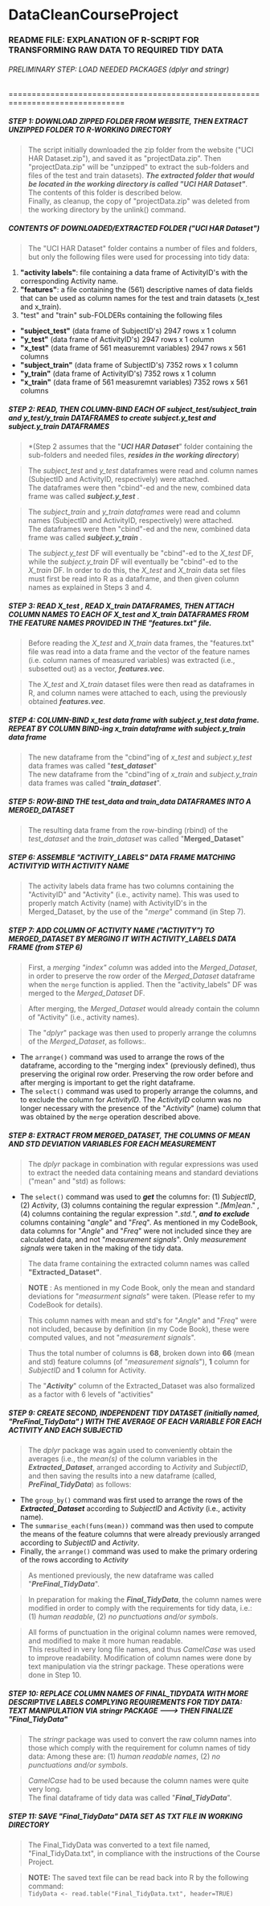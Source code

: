 DataCleanCourseProject
===========================
### **README FILE**: EXPLANATION OF R-SCRIPT FOR TRANSFORMING RAW DATA TO REQUIRED TIDY DATA

###### PRELIMINARY STEP: LOAD NEEDED PACKAGES (dplyr and stringr)

===============================================================================

##### STEP 1: DOWNLOAD ZIPPED FOLDER FROM WEBSITE, THEN EXTRACT UNZIPPED FOLDER TO R-WORKING DIRECTORY
>The script initially downloaded the zip folder from the website ("UCI HAR Dataset.zip"), and saved it as "projectData.zip".  Then "projectData.zip" will be "unzipped" to extract the sub-folders and files of the test and train datasets).  ***The extracted folder that would be located in the working directory is called "UCI HAR Dataset"***.  The contents of this folder is described below.  
Finally, as cleanup, the copy of "projectData.zip" was deleted from the working directory by the unlink() command.   
##### CONTENTS OF DOWNLOADED/EXTRACTED FOLDER ("UCI HAR Dataset")
>The "UCI HAR Dataset" folder contains a number of files and folders, but only the following files were used for processing into tidy data:  
1. **"activity labels"**: file containing a data frame of ActivityID's with the corresponding Activity name.  
2. **"features"**:  a file containing the (561) descriptive names of data fields that can be used as column names for the test and train datasets (x\_test and x\_train).  
3. "test" and "train" sub-FOLDERs containing the following files  
  * **"subject\_test"** 	(data frame of SubjectID's) 2947 rows x 1 column  
  * **"y\_test"**		(data frame of ActivityID's) 	2947 rows x 1 column  
  * **"x\_test"**		(data frame of 561 measuremnt variables) 2947 rows x 561 columns  
  * **"subject\_train"** 	(data frame of SubjectID's) 7352 rows x 1 column  
  * **"y\_train"**		(data frame of ActivityID's) 	7352 rows x 1 column  
  * **"x\_train"**		(data frame of 561 measuremnt variables) 	7352 rows x 561 columns  

##### STEP 2: READ, THEN COLUMN-BIND EACH OF subject\_test/subject\_train and y\_test/y\_train DATAFRAMES to create subject.y\_test and subject.y\_train DATAFRAMES
>*(Step 2 assumes that the "***UCI HAR Dataset***" folder containing the sub-folders and needed files, ***resides in the working directory***)

>The *subject\_test* and *y\_test*  dataframes were read and column names (SubjectID and ActivityID, respectively) were attached.  
The dataframes were then "cbind"-ed and the new, combined data frame was called ***subject.y\_test*** .  

>The *subject\_train* and *y\_train dataframes* were read and column names (SubjectID and ActivityID, respectively) were attached.   
The dataframes were then "cbind"-ed and the new, combined data frame was called ***subject.y_train*** .  

>The *subject.y\_test* DF will eventually be "cbind"-ed to the *X\_test* DF, while the *subject.y_train* DF will eventually be "cbind"-ed to the *X\_train* DF.  In order to do this, the *X\_test*  and  *X\_train* data set files must first be read into R as a dataframe, and then given column names as explained in Steps 3 and 4. 


##### STEP 3:  READ X\_test , READ X\_train DATAFRAMES, THEN ATTACH COLUMN NAMES TO EACH OF X\_test and X\_train DATAFRAMES FROM THE FEATURE NAMES PROVIDED IN THE "features.txt" file.  
>Before reading the *X\_test* and *X\_train* data frames, the "features.txt" file was read into a data frame and the vector of the feature names (i.e. column names of measured variables) was extracted (i.e., subsetted out) as a vector,  ***features.vec***.  

>The *X\_test* and *X\_train* dataset files  were then read as dataframes in R, and column names were attached to each, using the previously obtained ***features.vec***.  

##### STEP 4:  COLUMN-BIND x\_test data frame with subject.y\_test data frame.  REPEAT BY COLUMN BIND-ing x\_train dataframe with subject.y\_train data frame
>The new dataframe from the "cbind"ing of *x\_test* and *subject.y\_test* data frames was called "***test\_dataset***"  
The new dataframe from the "cbind"ing of *x\_train* and *subject.y\_train* data frames was called "***train_dataset***".  


##### STEP 5:  ROW-BIND THE test\_data and train\_data DATAFRAMES INTO A MERGED_DATASET
>The resulting data frame from the row-binding (rbind) of the *test\_dataset* and the *train\_dataset* was called "**Merged_Dataset**"

##### STEP 6:  ASSEMBLE "ACTIVITY_LABELS" DATA FRAME MATCHING ACTIVITYID WITH ACTIVITY NAME
>The activity labels data frame has two columns containing the "ActivityID" and "Activity" (i.e., activity name).
This was used to properly match Activity (name) with ActivityID's in the Merged_Dataset, by the use of the "*merge*" command (in Step 7).

##### STEP 7:  ADD COLUMN OF ACTIVITY NAME ("ACTIVITY") TO MERGED\_DATASET BY MERGING IT WITH ACTIVITY_LABELS DATA FRAME (from STEP 6)

>First, a *merging "index" column* was added into the *Merged\_Dataset*, in order to preserve the row order of the *Merged\_Dataset* dataframe when the `merge` function is  applied.  Then the "activity_labels" DF was merged to the *Merged\_Dataset* DF.  

>After merging, the *Merged\_Dataset* would already contain the column of "Activity" (i.e., activity names).   

>The "*dplyr*" package was then used to properly arrange the columns of the *Merged_Dataset*, as follows:.    
* The `arrange()` command was used to arrange the rows of the dataframe, according to the "merging index" (previously defined), thus preserving the original row order.  Preserving the row order before and after merging is important to get the right dataframe.    
* The `select()` command was used to properly arrange the columns, and to exclude the column for  *ActivityID*.  The *ActivityID* column was no longer necessary with the presence of the "*Activity*" (name) column that was obtained by the `merge` operation described above.

##### STEP 8:  EXTRACT FROM MERGED\_DATASET, THE COLUMNS OF MEAN AND STD DEVIATION VARIABLES FOR EACH MEASUREMENT 

>The *dplyr* package in combination with regular expressions was used to extract the needed data containing means and standard deviations ("mean" and "std) as follows:  
* The `select()` command was used to ***get*** the columns for: (1) *SubjectID*, (2) *Activity*, (3) columns containing the regular expression "*.[Mm]ean*." , (4) columns containing the regular expression "*.std.*", ***and to exclude*** columns containing "*angle*" and "*Freq*".  As mentioned in my CodeBook, data columns for "*Angle*" and "*Freq*" were not included since they are calculated data, and not "*measurement signals*".  Only *measurement signals* were taken in the making of the  tidy data.   

>The data frame containing the extracted column names was called **"Extracted\_Dataset"**.  


>**NOTE** :  As mentioned in my Code Book, only the mean and standard deviations for "*measurment signals*" were taken. (Please refer to my CodeBook for details).   

>This column names with mean and std's for "*Angle*" and "*Freq*" were not included, because by definition (in my Code Book), these were computed values, 
and not "*measurement signals*".  

>Thus the total number of columns is **68**, broken down into **66** (mean and std) feature columns (of "*measurement signals*"), **1** column for *SubjectID* and **1** column
for Activity.  


>The "***Activity***" column of the Extracted_Dataset was also formalized as a factor with 6 levels of "activities"


##### STEP 9:  CREATE SECOND, INDEPENDENT TIDY DATASET (initially named, "***PreFinal\_TidyData***" ) WITH THE AVERAGE OF EACH VARIABLE FOR EACH ACTIVITY AND EACH SUBJECTID
>The *dplyr* package was again used to conveniently obtain the averages (i.e., the *mean(s)* of the column variables in the ***Extracted\_Dataset***, arranged according to *Activity* and *SubjectID*, and then saving the results into a new dataframe (called, ***PreFinal\_TidyData***) as follows:   
*   The `group_by()` command was first used to arrange the rows of the ***Extracted\_Dataset*** according to *SubjectID* and *Activity* (i.e., activity name).  
* The `summarise_each(funs(mean))` command was then used to compute the means of the feature columns that were already previously arranged according to *SubjectID* and *Activity*.   
* Finally, the `arrange()` command was used to make the primary ordering of the rows according to *Activity*

>As mentioned previously, the new dataframe was called "***PreFinal_TidyData***".  

>In preparation for making the ***Final\_TidyData***, the column names were modified in order to comply with the requirements for tidy data, i.e.: (1) *human readable*, (2) *no punctuations and/or symbols*.   

>All forms of punctuation in the original column names were removed, and modified to make it more human readable.  
This resulted in very long file names, and thus *CamelCase* was used to improve readability.  Modification of column names were done by text manipulation via the stringr package.  These operations were done in Step 10.


##### STEP 10: REPLACE COLUMN NAMES OF FINAL_TIDYDATA WITH MORE DESCRIPTIVE LABELS COMPLYING REQUIREMENTS FOR TIDY DATA:  TEXT MANIPULATION VIA stringr PACKAGE ---> THEN FINALIZE "***Final\_TidyData***"

>The *stringr* package was used to convert the raw column names into those which comply with the requirement for column names of tidy data:
Among these are: (1) *human readable names*, (2) *no punctuations and/or symbols*.

>*CamelCase* had to be used because the column names were quite very long.   
The final dataframe of tidy data was called "***Final_TidyData***".  

##### STEP 11: SAVE "*Final_TidyData*" DATA SET AS TXT FILE IN WORKING DIRECTORY

>The Final_TidyData was converted to a text file named, "Final_TidyData.txt", in compliance with the instructions of the Course Project.  
 
>**NOTE:**  The saved text file can be read back into R by the following command:   
`TidyData <- read.table("Final_TidyData.txt", header=TRUE)`

